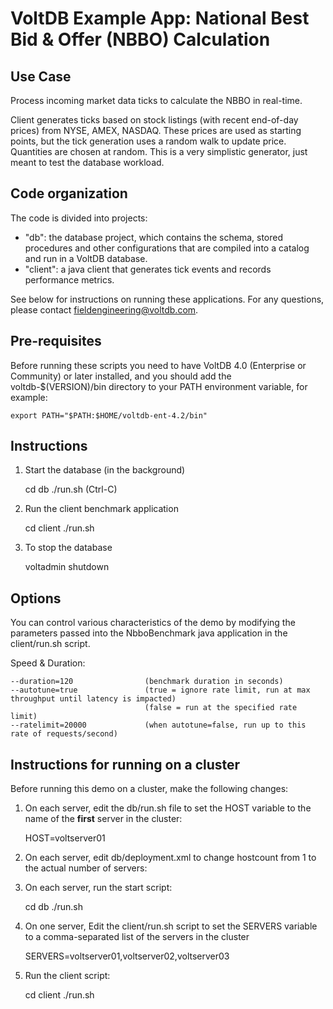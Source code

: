 # VoltDB Example App: National Best Bid & Offer (NBBO) Calculation

Use Case
--------
Process incoming market data ticks to calculate the NBBO in real-time.

Client generates ticks based on stock listings (with recent end-of-day prices) from NYSE, AMEX, NASDAQ.  These prices are used as starting points, but the tick generation uses a random walk to update price.  Quantities are chosen at random.  This is a very simplistic generator, just meant to test the database workload.


Code organization
-----------------
The code is divided into projects:

- "db": the database project, which contains the schema, stored procedures and other configurations that are compiled into a catalog and run in a VoltDB database.  
- "client": a java client that generates tick events and records performance metrics.

See below for instructions on running these applications.  For any questions, 
please contact fieldengineering@voltdb.com.

Pre-requisites
--------------
Before running these scripts you need to have VoltDB 4.0 (Enterprise or Community) or later installed, and you should add the voltdb-$(VERSION)/bin directory to your PATH environment variable, for example:

    export PATH="$PATH:$HOME/voltdb-ent-4.2/bin"


Instructions
------------

1. Start the database (in the background)

    cd db
    ./run.sh
	(Ctrl-C)
     
2. Run the client benchmark application

    cd client
    ./run.sh

4. To stop the database

    voltadmin shutdown


Options
-------
You can control various characteristics of the demo by modifying the parameters passed into the NbboBenchmark java application in the client/run.sh script.

Speed & Duration:

    --duration=120                (benchmark duration in seconds)
    --autotune=true               (true = ignore rate limit, run at max throughput until latency is impacted)
                                  (false = run at the specified rate limit)
    --ratelimit=20000             (when autotune=false, run up to this rate of requests/second)


Instructions for running on a cluster
-------------------------------------

Before running this demo on a cluster, make the following changes:

1. On each server, edit the db/run.sh file to set the HOST variable to the name of the **first** server in the cluster:
    
    HOST=voltserver01
    
2. On each server, edit db/deployment.xml to change hostcount from 1 to the actual number of servers:

    <cluster hostcount="1" sitesperhost="3" kfactor="0" />

4. On each server, run the start script:

    cd db
	./run.sh
    
5. On one server, Edit the client/run.sh script to set the SERVERS variable to a comma-separated list of the servers in the cluster

    SERVERS=voltserver01,voltserver02,voltserver03
    
6. Run the client script:

	cd client
	./run.sh



